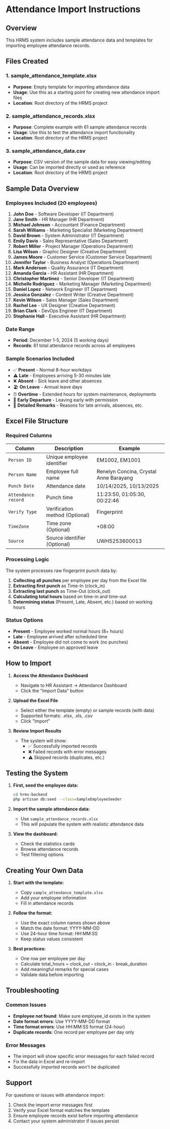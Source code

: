 # Attendance Import Instructions

## Overview
This HRMS system includes sample attendance data and templates for importing employee attendance records.

## Files Created

### 1. **sample_attendance_template.xlsx**
- **Purpose**: Empty template for importing attendance data
- **Usage**: Use this as a starting point for creating new attendance import files
- **Location**: Root directory of the HRMS project

### 2. **sample_attendance_records.xlsx** 
- **Purpose**: Complete example with 61 sample attendance records
- **Usage**: Use this to test the attendance import functionality
- **Location**: Root directory of the HRMS project

### 3. **sample_attendance_data.csv**
- **Purpose**: CSV version of the sample data for easy viewing/editing
- **Usage**: Can be imported directly or used as reference
- **Location**: Root directory of the HRMS project

## Sample Data Overview

### Employees Included (20 employees)
1. **John Doe** - Software Developer (IT Department)
2. **Jane Smith** - HR Manager (HR Department) 
3. **Michael Johnson** - Accountant (Finance Department)
4. **Sarah Williams** - Marketing Specialist (Marketing Department)
5. **David Brown** - System Administrator (IT Department)
6. **Emily Davis** - Sales Representative (Sales Department)
7. **Robert Miller** - Project Manager (Operations Department)
8. **Lisa Wilson** - Graphic Designer (Creative Department)
9. **James Moore** - Customer Service (Customer Service Department)
10. **Jennifer Taylor** - Business Analyst (Operations Department)
11. **Mark Anderson** - Quality Assurance (IT Department)
12. **Amanda Garcia** - HR Assistant (HR Department)
13. **Christopher Martinez** - Senior Developer (IT Department)
14. **Michelle Rodriguez** - Marketing Manager (Marketing Department)
15. **Daniel Lopez** - Network Engineer (IT Department)
16. **Jessica Gonzalez** - Content Writer (Creative Department)
17. **Kevin Wilson** - Sales Manager (Sales Department)
18. **Rachel Lee** - UX Designer (Creative Department)
19. **Brian Clark** - DevOps Engineer (IT Department)
20. **Stephanie Hall** - Executive Assistant (HR Department)

### Date Range
- **Period**: December 1-5, 2024 (5 working days)
- **Records**: 61 total attendance records across all employees

### Sample Scenarios Included
- ✅ **Present** - Normal 8-hour workdays
- ⚠️ **Late** - Employees arriving 5-30 minutes late
- ❌ **Absent** - Sick leave and other absences
- 🏖️ **On Leave** - Annual leave days
- ⏰ **Overtime** - Extended hours for system maintenance, deployments
- 🏃 **Early Departure** - Leaving early with permission
- 📝 **Detailed Remarks** - Reasons for late arrivals, absences, etc.

## Excel File Structure

### Required Columns
| Column | Description | Example |
|--------|-------------|---------|
| `Person ID` | Unique employee identifier | EM1002, EM1001 |
| `Person Name` | Employee full name | Renelyn Concina, Crystal Anne Barayang |
| `Punch Date` | Attendance date | 10/14/2025, 10/13/2025 |
| `Attendance record` | Punch time | 11:23:50, 01:05:30, 00:22:46 |
| `Verify Type` | Verification method (Optional) | Fingerprint |
| `TimeZone` | Time zone (Optional) | +08:00 |
| `Source` | Source identifier (Optional) | UWH5253600013 |

### Processing Logic
The system processes raw fingerprint punch data by:
1. **Collecting all punches** per employee per day from the Excel file
2. **Extracting first punch** as Time-In (clock_in)
3. **Extracting last punch** as Time-Out (clock_out)
4. **Calculating total hours** based on time-in and time-out
5. **Determining status** (Present, Late, Absent, etc.) based on working hours

### Status Options
- **Present** - Employee worked normal hours (8+ hours)
- **Late** - Employee arrived after scheduled time
- **Absent** - Employee did not come to work (no punches)
- **On Leave** - Employee on approved leave

## How to Import

1. **Access the Attendance Dashboard**
   - Navigate to HR Assistant → Attendance Dashboard
   - Click the "Import Data" button

2. **Upload the Excel File**
   - Select either the template (empty) or sample records (with data)
   - Supported formats: .xlsx, .xls, .csv
   - Click "Import"

3. **Review Import Results**
   - The system will show:
     - ✅ Successfully imported records
     - ❌ Failed records with error messages  
     - ⚠️ Skipped records (duplicates, etc.)

## Testing the System

1. **First, seed the employee data:**
   ```bash
   cd hrms-backend
   php artisan db:seed --class=SampleEmployeeSeeder
   ```

2. **Import the sample attendance data:**
   - Use `sample_attendance_records.xlsx`
   - This will populate the system with realistic attendance data

3. **View the dashboard:**
   - Check the statistics cards
   - Browse attendance records
   - Test filtering options

## Creating Your Own Data

1. **Start with the template:**
   - Copy `sample_attendance_template.xlsx`
   - Add your employee information
   - Fill in attendance records

2. **Follow the format:**
   - Use the exact column names shown above
   - Match the date format: YYYY-MM-DD
   - Use 24-hour time format: HH:MM:SS
   - Keep status values consistent

3. **Best practices:**
   - One row per employee per day
   - Calculate total_hours = clock_out - clock_in - break_duration
   - Add meaningful remarks for special cases
   - Validate data before importing

## Troubleshooting

### Common Issues
- **Employee not found**: Make sure employee_id exists in the system
- **Date format errors**: Use YYYY-MM-DD format
- **Time format errors**: Use HH:MM:SS format (24-hour)
- **Duplicate records**: One record per employee per day only

### Error Messages
- The import will show specific error messages for each failed record
- Fix the data in Excel and re-import
- Successfully imported records won't be duplicated

## Support

For questions or issues with attendance import:
1. Check the import error messages first
2. Verify your Excel format matches the template
3. Ensure employee records exist before importing attendance
4. Contact your system administrator if issues persist